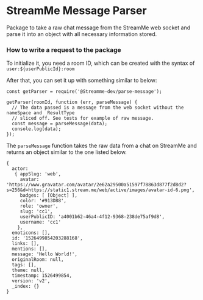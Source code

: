 # StreamMe Message Parser

Package to take a raw chat message from the StreamMe web socket and parse it into an object with
all necessary information stored.

### How to write a request to the package

To initialize it, you need a room ID, which can be created with the syntax of 
`user:${userPublicId}:room`

After that, you can set it up with something similar to below:

```
const getParser = require('@Streamme-dev/parse-message');

getParser(roomId, function (err, parseMessage) {  
  // The data passed is a message from the web socket without the nameSpace and  ResultType
  // sliced off. See tests for example of raw message.
  const message = parseMessage(data);
  console.log(data);
});
```

The `parseMessage` function takes the raw data from a chat on StreamMe and returns an object 
similar to the one listed below.

```
{
  actor: 
   { appSlug: 'web',
     avatar: 'https://www.gravatar.com/avatar/2e62a29500a51597f78863d877f2d8d2?s=256&d=https://static1.stream.me/web/active/images/avatar-id-6.png',
     badges: [ [Object] ],
     color: '#913D88',
     role: 'owner',
     slug: 'cc1',
     userPublicID: 'a4001b62-46a4-4f12-9368-238de75af9d8',
     username: 'cc1'
    },
  emoticons: [],
  id: '1526499854203288168',
  links: [],
  mentions: [],
  message: 'Hello World!',
  originalRoom: null,
  tags: [],
  theme: null,
  timestamp: 1526499854,
  version: 'v2',
  _index: {}
}
```